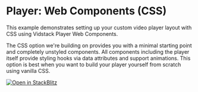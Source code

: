 # Player: Web Components (CSS)

This example demonstrates setting up your custom video player layout with CSS using Vidstack Player
Web Components.

The CSS option we're building on provides you with a minimal starting point and completely
unstyled components. All components including the player itself provide styling hooks via data
attributes and support animations. This option is best when you want to build your player yourself
from scratch using vanilla CSS.

[![Open in StackBlitz](https://developer.stackblitz.com/img/open_in_stackblitz.svg)][stackblitz-demo]

[stackblitz-demo]: https://stackblitz.com/fork/github/vidstack/examples/tree/main/player/web-components/css?title=Vidstack%20Player%20-%20Web%20Components%20%28CSS%29&file=src/main.ts&showSidebar=1
